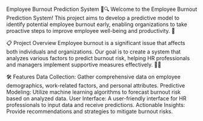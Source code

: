 Employee Burnout Prediction System 🧠🔍
Welcome to the Employee Burnout Prediction System! This project aims to develop a predictive model to identify potential employee burnout early, enabling organizations to take proactive steps to improve employee well-being and productivity. 🌟

📋 Project Overview
Employee burnout is a significant issue that affects both individuals and organizations. Our goal is to create a system that analyzes various factors to predict burnout risk, helping HR professionals and managers implement supportive measures effectively. 💼🚀

🛠️ Features
Data Collection: Gather comprehensive data on employee demographics, work-related factors, and personal attributes.
Predictive Modeling: Utilize machine learning algorithms to forecast burnout risk based on analyzed data.
User Interface: A user-friendly interface for HR professionals to input data and receive predictions.
Actionable Insights: Provide recommendations and strategies to mitigate burnout risks.
